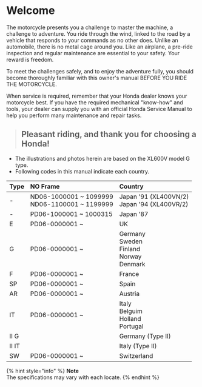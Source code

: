 # Welcome

The motorcycle presents you a challenge to master the machine, a challenge to adventure. You ride through the wind, linked to the road by a vehicle that responds to your commands as no other does. Unlike an automobile, there is no metal cage around you. Like an airplane, a pre-ride inspection and regular maintenance are essential to your safety. Your reward is freedom.

To meet the challenges safely, and to enjoy the adventure fully, you should become thoroughly familiar with this owner's manual BEFORE YOU RIDE THE MOTORCYCLE.

When service is required, remember that your Honda dealer knows your motorcycle best. If you have the required mechanical "know-how" and tools, your dealer can supply you with an official Honda Service Manual to help you perform many maintenance and repair tasks.

> ## Pleasant riding, and thank you for choosing a Honda!

* The illustrations and photos herein are based on the XL600V model G type.
* Following codes in this manual indicate each country.

| Type | NO Frame | Country |
| :--- | :--- | :--- |
| - | ND06-1000001 ~ 1099999<br/>ND06-1100001 ~ 1199999 | Japan&nbsp;'91 \(XL400VN/2\)<br/>Japan&nbsp;'94 \(XL400VR/2\) |
| - | PD06-1000001 ~ 1000315 | Japan&nbsp;'87 |
| E | PD06-0000001 ~ | UK |
| G | PD06-0000001 ~ | Germany<br/>Sweden<br/>Finland<br/>Norway<br/>Denmark |
| F | PD06-0000001 ~ | France |
| SP | PD06-0000001 ~ | Spain |
| AR | PD06-0000001 ~ | Austria |
| IT | PD06-0000001 ~ | Italy<br/>Belguim<br/>Holland<br/>Portugal |
| II&nbsp;G | &nbsp; | Germany \(Type&nbsp;II\) |
| II&nbsp;IT | &nbsp; | Italy \(Type&nbsp;II\) |
| SW | PD06-0000001 ~ | Switzerland |

{% hint style="info" %}
**Note**  
The specifications may vary with each locate.
{% endhint %}

